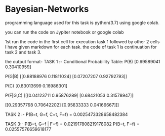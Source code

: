 # Bayesian-Networks
programming language used for this task is python(3.7) using google colab.

you can run the code on Jypiter notebook or google colab

1st run the code in the first cell for execution task 1 followed by other 2 cells I have given markdown for each task. the code of task 1 is continuation for task 2 and task 3.


the output format-
TASK 1 :-
Conditional Probability Table:
P(B) [0.69589041 0.30410959]
 
P(G|B) [[0.88188976 0.11811024]
 [0.07207207 0.92792793]]
 
P(C) [0.83013699 0.16986301]
 
P(F|G,C) [[[0.04123711 0.95876289]
  [0.68421053 0.31578947]]

 [[0.29357798 0.70642202]
  [0.95833333 0.04166667]]]


TASK 2 :- 
P(B=t, G=f, C=t, F=f) = 0.0025473328658482384

TASK 3:-
P(B=t, G=f | F=f) = 0.021917808219178082
P(B=t, F=f) = 0.02557576659618177